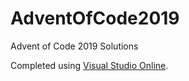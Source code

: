 # AdventOfCode2019
Advent of Code 2019 Solutions

Completed using [Visual Studio Online](https://visualstudio.microsoft.com/services/visual-studio-online/).
